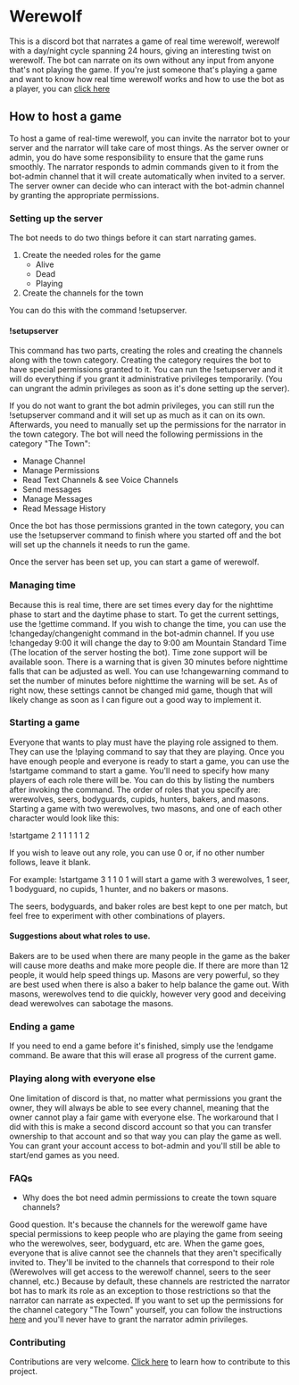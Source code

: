# Werewolf
This is a discord bot that narrates a game of real time werewolf, werewolf with a day/night cycle spanning 24 hours, giving an interesting twist on werewolf. The bot can narrate on its own without any input from anyone that's not playing the game. If you're just someone that's playing a game and want to know how real time werewolf works and how to use the bot as a player, you can [click here](./how-to-play.md)


## How to host a game
To host a game of real-time werewolf, you can invite the narrator bot to your server and the narrator will take care of most things. As the server owner or admin, you do have some responsibility 
to ensure that the game runs smoothly. The narrator responds to admin commands given to it from the bot-admin channel that it will create automatically when invited to a server.
The server owner can decide who can interact with the bot-admin channel by granting the appropriate permissions. 

### Setting up the server
The bot needs to do two things before it can start narrating games. 
1. Create the needed roles for the game
    * Alive
    * Dead
    * Playing
2. Create the channels for the town

You can do this with the command !setupserver. 

#### !setupserver

This command has two parts, creating the roles and creating the channels along with the town category. 
Creating the category requires the bot to have special permissions granted to it. You can run the !setupserver and it will do everything if you grant it administrative privileges temporarily. (You can ungrant the admin privileges as soon as it's done setting up the server). 

If you do not want to grant the bot admin privileges, you can still run the !setupserver command and it will set up as much as it can on its own. Afterwards, you need to manually set up the permissions for the narrator in the town category. The bot will need the following permissions in the category "The Town":
* Manage Channel
* Manage Permissions
* Read Text Channels & see Voice Channels
* Send messages
* Manage Messages
* Read Message History

Once the bot has those permissions granted in the town category, you can use the !setupserver command to finish where you started off and the bot will set up the channels it needs to run the game.

Once the server has been set up, you can start a game of werewolf.


### Managing time
Because this is real time, there are set times every day for the nighttime phase to start and the daytime phase to start.
To get the current settings, use the !gettime command. If you wish to change the time, you can use the !changeday/changenight command in the bot-admin channel.
If you use !changeday 9:00 it will change the day to 9:00 am Mountain Standard Time (The location of the server hosting the bot). 
Time zone support will be available soon. 
There is a warning that is given 30 minutes before nighttime falls that can be adjusted as well. You can use !changewarning command to set the number of minutes before nighttime the warning will be set.
As of right now, these settings cannot be changed mid game, though that will likely change as soon as I can figure out a good way to implement it.

### Starting a game
Everyone that wants to play must have the playing role assigned to them. They can use the !playing command to say that they are playing. 
Once you have enough people and everyone is ready to start a game, you can use the !startgame command to start a game.
You'll need to specify how many players of each role there will be. You can do this by listing the numbers after invoking the command. 
The order of roles that you specify are: werewolves, seers, bodyguards, cupids, hunters, bakers, and masons.
Starting a game with two werewolves, two masons, and one of each other character would look like this:

!startgame 2 1 1 1 1 1 2

If you wish to leave out any role, you can use 0 or, if no other number follows, leave it blank. 

For example: !startgame 3 1 1 0 1 will start a game with 3 werewolves, 1 seer, 1 bodyguard, no cupids, 1 hunter, and no bakers or masons.

The seers, bodyguards, and baker roles are best kept to one per match, but feel free to experiment with other combinations of players.

#### Suggestions about what roles to use.
Bakers are to be used when there are many people in the game as the baker will cause more deaths and make more people die. If there are more than 12 people, it would help speed things up.
Masons are very powerful, so they are best used when there is also a baker to help balance the game out. With masons, werewolves tend to die quickly, however very good and deceiving dead werewolves can sabotage the masons.

### Ending a game

If you need to end a game before it's finished, simply use the !endgame command. Be aware that this will erase all progress of the current game.  


### Playing along with everyone else
One limitation of discord is that, no matter what permissions you grant the owner, they will always be able to see every channel, meaning that the owner cannot 
play a fair game with everyone else. The workaround that I did with this is make a second discord account so that you can transfer ownership to that account and so that way you can play the game as well.
You can grant your account access to bot-admin and you'll still be able to start/end games as you need. 



### FAQs
* Why does the bot need admin permissions to create the town square channels?

Good question. It's because the channels for the werewolf game have special permissions to keep people who are playing the game from seeing who the werewolves, seer, 
bodyguard, etc are. When the game goes, everyone that is alive cannot see the channels that they aren't specifically invited to. They'll be invited to the channels
that correspond to their role (Werewolves will get access to the werewolf channel, seers to the seer channel, etc.) Because by default, these channels are restricted
the narrator bot has to mark its role as an exception to those restrictions so that the narrator can narrate as expected. If you want to set up the permissions for the channel category "The Town" yourself, you can follow the instructions [here](#setupserver) and you'll never have to grant the narrator admin privileges. 



### Contributing
Contributions are very welcome. 
[Click here](CONTRIBUTE.md) to learn how to contribute to this project.

